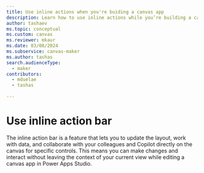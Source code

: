 ```yaml
---
title: Use inline actions when you're buiding a canvas app
description: Learn how to use inline actions while you’re building a canvas app in Power Apps Studio.
author: tashaev
ms.topic: conceptual
ms.custom: canvas
ms.reviewer: mkaur
ms.date: 03/08/2024
ms.subservice: canvas-maker
ms.author: tashas
search.audienceType: 
  - maker
contributors:
  - mduelae
  - tashas
  
---
```


# Use inline action bar

The inline action bar is a feature that lets you to update the layout, work with data, and collaborate with your colleagues and Copilot directly on the canvas for specific controls. This means you can make changes and interact without leaving the context of your current view while editing a canvas app in Power Apps Studio.

